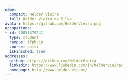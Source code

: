 ```yaml
---
name:
  compact: Helder Vieira
  full: Helder Vieira da Silva
avatar: https://github.com/HelderVieira.png
occupations:
- id: 20051370241
  type: student
  campus: ifpb-jp
  course: cstsi
  isFinished: true
addresses:
  github: https://github.com/HelderVieira
  linkedin: https://www.linkedin.com/in/heldervieira/
  homepage: http://www.helder.eti.br/
---
```

